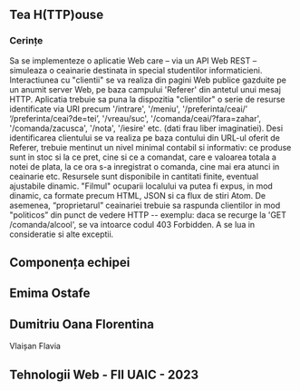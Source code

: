 ## Tea H(TTP)ouse
### Cerințe
Sa se implementeze o aplicatie Web care – via un API Web REST – simuleaza o ceainarie destinata in special studentilor informaticieni. Interactiunea cu "clientii" se va realiza din pagini Web publice gazduite pe un anumit server Web, pe baza campului 'Referer' din antetul unui mesaj HTTP. Aplicatia trebuie sa puna la dispozitia "clientilor" o serie de resurse identificate via URI precum '/intrare', '/meniu', '/preferinta/ceai/’ ‘/preferinta/ceai?de=tei’, '/vreau/suc', '/comanda/ceai/?fara=zahar', '/comanda/zacusca', '/nota', '/iesire' etc. (dati frau liber imaginatiei). Desi identificarea clientului se va realiza pe baza contului din URL-ul oferit de Referer, trebuie mentinut un nivel minimal contabil si informativ: ce produse sunt in stoc si la ce pret, cine si ce a comandat, care e valoarea totala a notei de plata, la ce ora s-a inregistrat o comanda, cine mai era atunci in ceainarie etc. Resursele sunt disponibile in cantitati finite, eventual ajustabile dinamic. "Filmul" ocuparii localului va putea fi expus, in mod dinamic, ca formate precum HTML, JSON si ca flux de stiri Atom. De asemenea, “proprietarul” ceainariei trebuie sa raspunda clientilor in mod "politicos” din punct de vedere HTTP -- exemplu: daca se recurge la 'GET /comanda/alcool', se va intoarce codul 403 Forbidden. A se lua in consideratie si alte exceptii.

Componența echipei
-- 
Emima Ostafe 
- 
Dumitriu Oana Florentina 
- 
Vlaișan Flavia


Tehnologii Web - FII UAIC - 2023
---

